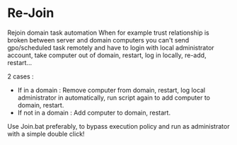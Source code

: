 # Re-Join
Rejoin domain task automation
When for example trust relationship is broken between server and domain computers you can't send gpo/scheduled task remotely and have to login with local administrator account, take computer out of domain, restart, log in locally, re-add, restart...

2 cases :
  - If in a domain : Remove computer from domain, restart, log local administrator in automatically, run script again to add computer to domain, restart.
  - If not in a domain : Add computer to domain, restart.

Use Join.bat preferably, to bypass execution policy and run as administrator with a simple double click!
